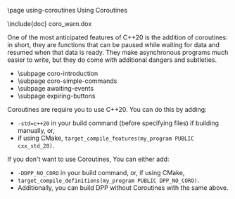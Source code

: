 \page using-coroutines Using Coroutines

\include{doc} coro_warn.dox

One of the most anticipated features of C++20 is the addition of coroutines: in short, they are functions that can be paused while waiting for data and resumed when that data is ready. They make asynchronous programs much easier to write, but they do come with additional dangers and subtleties.

* \subpage coro-introduction
* \subpage coro-simple-commands
* \subpage awaiting-events
* \subpage expiring-buttons

Coroutines are require you to use C++20. You can do this by adding:
- `-std=c++20` in your build command (before specifying files) if building manually, or,
- if using CMake, `target_compile_features(my_program PUBLIC cxx_std_20)`.

If you don't want to use Coroutines, You can either add:
- `-DDPP_NO_CORO` in your build command, or, if using CMake,
- `target_compile_definitions(my_program PUBLIC DPP_NO_CORO)`.
- Additionally, you can build DPP without Coroutines with the same above.
